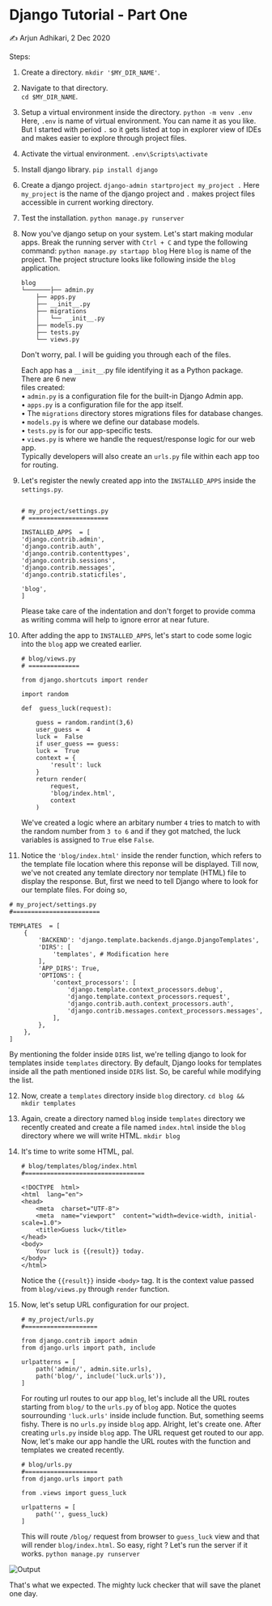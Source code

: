 ﻿# Django Tutorial - Part One

✍ Arjun Adhikari, 2 Dec 2020

Steps:

1. Create a directory. 
	`mkdir '$MY_DIR_NAME'`.
2. Navigate to that directory.  
	`cd $MY_DIR_NAME`.
3. Setup a virtual environment inside the directory.
	`python -m venv .env`
	Here, `.env` is name of virtual environment. You can name it as you like. 
	But I started with period `.` so it gets listed at top in explorer view of IDEs and makes easier to explore through project files.
4. Activate the virtual environment.
	`.env\Scripts\activate`
5. Install django library.
	`pip install django`
6. Create a django project.
	`django-admin startproject my_project .`
	Here `my_project` is the name of the django project and `.` makes project files accessible in current working directory.
7. Test the installation.
	`python manage.py runserver`
8. Now you've django setup on your system. Let's start making modular apps.
Break the running server with `Ctrl + C` and type the following command:
	`python manage.py startapp blog`
	Here `blog` is name of the project.
	The project structure looks like following inside the `blog` application.
	```
	blog
	└───────├── admin.py
		├── apps.py
		├── __init__.py
		├── migrations
		│   └── __init__.py
		├── models.py
		├── tests.py
		└── views.py
	```

	Don't worry, pal. I will be guiding you through each of the files.

	Each app has a `__init__`.py file identifying it as a Python package. There are 6 new  
	files created:  
	• `admin.py` is a configuration file for the built-in Django Admin app.  
	• `apps.py` is a configuration file for the app itself.  
	• The `migrations` directory stores migrations files for database changes.  
	• `models.py` is where we define our database models.  
	• `tests.py` is for our app-specific tests.  
	• `views.py` is where we handle the request/response logic for our web app.  
	Typically developers will also create an `urls.py` file within each app too for routing.

9. Let's register the newly created app  into the `INSTALLED_APPS` inside the `settings.py`. 
	```

	# my_project/settings.py
	# ======================
	
	INSTALLED_APPS  = [
	'django.contrib.admin',
	'django.contrib.auth',
	'django.contrib.contenttypes',
	'django.contrib.sessions',
	'django.contrib.messages',
	'django.contrib.staticfiles',

	'blog',
	]
	``` 
	Please take care of the indentation and don't forget to provide comma as writing comma will help to ignore error at near future.
10. After adding the app to `INSTALLED_APPS`, let's start to code some logic into the `blog` app we created earlier.
	```
	# blog/views.py
	# ==============
	
	from django.shortcuts import render

	import random

	def  guess_luck(request):
	
		guess = random.randint(3,6)
		user_guess =  4
		luck =  False
		if user_guess == guess:
		luck =  True
		context = {
			'result': luck
		}
		return render(
			request,
			'blog/index.html',
			context
		)
	```
	We've created a logic where an arbitary number `4` tries to match to with the random number from `3 to 6` and if they got matched, the luck variables is assigned to `True` else `False`.
	
11.  Notice the `'blog/index.html'` inside the render function, which refers to the template file location where this reponse will be displayed. Till now, we've not created any temlate directory nor template (HTML) file to display the response. But, first we need to tell Django where to look for our template files.
For doing so, 
```
# my_project/settings.py
#========================

TEMPLATES  = [
	{
		'BACKEND': 'django.template.backends.django.DjangoTemplates',
		'DIRS': [
			'templates', # Modification here
		],
		'APP_DIRS': True,
		'OPTIONS': {
			'context_processors': [
				'django.template.context_processors.debug',
				'django.template.context_processors.request',
				'django.contrib.auth.context_processors.auth',
				'django.contrib.messages.context_processors.messages',
			],
		},
	},
]
```

By mentioning the folder inside `DIRS` list, we're telling django to look for templates inside `templates` directory. By default, Django looks for templates inside all the path mentioned inside `DIRS` list. So, be careful while modifying the list.

12. Now, create a `templates` directory inside `blog` directory. 
	`cd blog && mkdir templates`
13. Again, create a directory named `blog` inside `templates` directory we recently created and create a file named `index.html`  inside the `blog` directory where we will write HTML.
	`mkdir blog`
14. It's time to write some HTML, pal.
	```
	# blog/templates/blog/index.html
	#=================================
	
	<!DOCTYPE  html>
	<html  lang="en">
	<head>
		<meta  charset="UTF-8">
		<meta  name="viewport"  content="width=device-width, initial-scale=1.0">
		<title>Guess luck</title>
	</head>
	<body>
		Your luck is {{result}} today.
	</body>
	</html>
	```
	Notice the `{{result}}`  inside `<body>` tag. It is the context value passed from `blog/views.py` through `render` function.

15. Now, let's setup URL configuration for our project. 
	
	```
	# my_project/urls.py
	#====================
	
	from django.contrib import admin
	from django.urls import path, include
	  
	urlpatterns = [
		path('admin/', admin.site.urls),
		path('blog/', include('luck.urls')),
	]
	```
	For routing url routes to our app `blog`, let's include all the URL routes starting from `blog/` to the `urls.py` of `blog` app. Notice the quotes sourrounding `'luck.urls'` inside include function.
	 But, something seems fishy.
There is no `urls.py` inside `blog` app. Alright, let's create one.
After creating `urls.py` inside `blog` app. The URL request get routed to our app. Now, let's make our app handle the URL routes with the function and templates we created recently.

	```
	# blog/urls.py
	#====================
	from django.urls import path

	from .views import guess_luck

	urlpatterns = [
		path('', guess_luck)
	]
	```
	This will route `/blog/` request from browser to `guess_luck` view and that will render `blog/index.html`. So easy, right ?
Let's run the server if it works.
`python manage.py runserver`

![Output](https://i.imgur.com/UV90WXX.png)

That's what we expected. The mighty luck checker that will save the planet one day.

